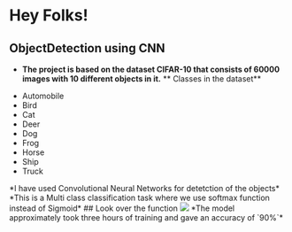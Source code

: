 # Hey Folks!
## ObjectDetection using CNN
- **The project is based on the dataset CIFAR-10 that consists of 60000 images with 10 different objects in it.**
** Classes in the dataset**
<ul>
  <li>Automobile</li>
  <li>Bird</li>
  <li>Cat</li>
  <li>Deer</li>
  <li>Dog</li>
  <li>Frog</li>
  <li>Horse</li>
  <li>Ship</li>
  <li>Truck</li>

  </ul>
*I have used Convolutional Neural Networks for detetction of the objects*
*This is a Multi class classification task where we use softmax function instead of Sigmoid*
## Look over the function
<span><img src="https://www.gstatic.com/education/formulas2/355397047/en/softmax_function.svg" /> </span>
*The model approximately took three hours of training and gave an accuracy of `90%`*


